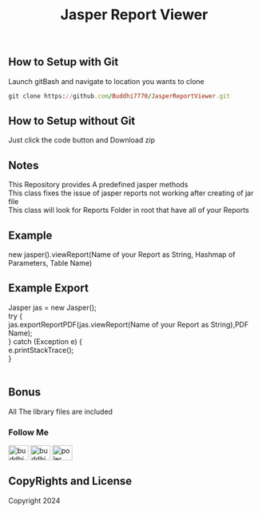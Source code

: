 
  <h1 align='center'>Jasper Report Viewer</h1>
  <br/>
  
  ## How to Setup with Git
  Launch gitBash and navigate to location you wants to clone

```ruby
git clone https://github.com/Buddhi7770/JasperReportViewer.git
```

## How to Setup without Git
Just click the code button and Download zip

## Notes
This Repository provides A predefined jasper methods 
<br/>
This class fixes the issue of jasper reports not working after creating of jar file
<br/>
This class will look for Reports Folder in root that have all of your Reports
<br/>

## Example
new jasper().viewReport(Name of your Report as String, Hashmap of Parameters, Table Name)

## Example Export
Jasper jas = new Jasper();
<br/>
        try {<br/>
            jas.exportReportPDF(jas.viewReport(Name of your Report as String),PDF Name);<br/>
        } catch (Exception e) {<br/>
            e.printStackTrace();<br/>
        }<br/><br/>

## Bonus
All The library files are included

### Follow Me
<p align="left">
<a href="https://fb.com/buddhi chintana" target="blank"><img align="center" src="https://raw.githubusercontent.com/rahuldkjain/github-profile-readme-generator/master/src/images/icons/Social/facebook.svg" alt="buddhi chintana" height="30" width="40" /></a>
<a href="https://instagram.com/buddhichintana" target="blank"><img align="center" src="https://raw.githubusercontent.com/rahuldkjain/github-profile-readme-generator/master/src/images/icons/Social/instagram.svg" alt="buddhichintana" height="30" width="40" /></a>
<a href="https://youtube.com/@polerpage7023?si=NKlwALK80jry4kCC" target="blank"><img align="center" src="https://raw.githubusercontent.com/rahuldkjain/github-profile-readme-generator/master/src/images/icons/Social/youtube.svg" alt="poler page" height="30" width="40" /></a>
</p>

## CopyRights and License
Copyright 2024 
